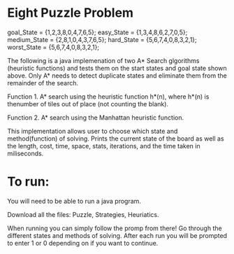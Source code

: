 # Eight Puzzle Problem 


goal_State = {1,2,3,8,0,4,7,6,5};
easy_State = {1,3,4,8,6,2,7,0,5};
medium_State = {2,8,1,0,4,3,7,6,5};
hard_State = {5,6,7,4,0,8,3,2,1};
worst_State = {5,6,7,4,0,8,3,2,1};
  
The following is a java implemenation of two A* Search glgorithms (heuristic functions) and tests them on the start states and goal
state shown above.
Only A* needs to detect duplicate states and eliminate them from the
remainder of the search.

  Function 1. A* search using the heuristic function h*(n), where h*(n) is thenumber of
  tiles out of place (not counting the blank).

  Function 2. A* search using the Manhattan heuristic function.

This implementation allows user to choose which state and method(function) of solving.
Prints the current state of the board as well as the length, cost, time, space, stats, iterations, and the time taken in miliseconds. 


# To run:
You will need to be able to run a java program.

Download all the files: Puzzle, Strategies, Heuriatics.

When running you can simply follow the promp from there!
Go through the different states and methods of solving. After each run you will be prompted to enter 1 or 0 depending on if you want to continue.



